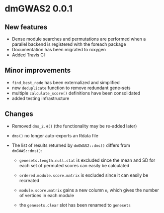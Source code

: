 # dmGWAS2 0.0.1

## New features

* Dense module searches and permutations are performed when a parallel backend
  is registered with the foreach package
* Documentation has been migrated to roxygen
* Added Travis CI

## Minor improvements

* `find_best_node` has been externalized and simplified
* new `deduplicate` function to remove redundant gene-sets
* multiple `calculate_score()` definitions have been consolidated
* added testing infrastructure

## Changes

* Removed `dms_2.4()` (the functionality may be re-added later)

* `dms()` no longer auto-exports an Rdata file

* The list of results returned by `dmGWAS2::dms()` differs from `dmGWAS::dms()`:

    - `genesets.length.null.stat` is excluded since the mean and SD for each 
      set of permuted scores can easily be calculated
    
    - `ordered.module.score.matrix` is excluded since it can easily be recreated
  
    - `module.score.matrix` gains a new column `n`, which gives the number of
      vertices in each module
    
    - the `genesets.clear` slot has been renamed to `genesets`